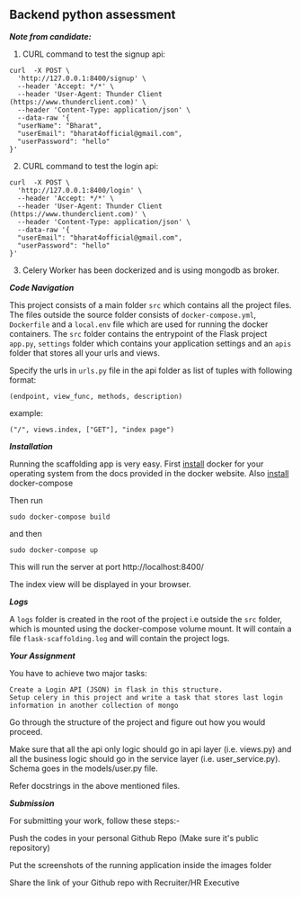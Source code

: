 ## Backend python assessment

***Note from candidate:***

1. CURL command to test the signup api:

```
curl  -X POST \
  'http://127.0.0.1:8400/signup' \
  --header 'Accept: */*' \
  --header 'User-Agent: Thunder Client (https://www.thunderclient.com)' \
  --header 'Content-Type: application/json' \
  --data-raw '{
  "userName": "Bharat",
  "userEmail": "bharat4official@gmail.com",
  "userPassword": "hello"
}'
```

2. CURL command to test the login api:

```
curl  -X POST \
  'http://127.0.0.1:8400/login' \
  --header 'Accept: */*' \
  --header 'User-Agent: Thunder Client (https://www.thunderclient.com)' \
  --header 'Content-Type: application/json' \
  --data-raw '{
  "userEmail": "bharat4official@gmail.com",
  "userPassword": "hello"
}'
```

3. Celery Worker has been dockerized and is using mongodb as broker.

***Code Navigation***

This project consists of a main folder `src` which contains all the project files. The files outside the source folder consists of `docker-compose.yml`, `Dockerfile` and a `local.env` file which are used for running the docker containers. The `src` folder contains the entrypoint of the Flask project `app.py`, `settings` folder which contains your application settings and an `apis` folder that stores all your urls and views.

Specify the urls in `urls.py` file in the api folder as list of tuples with following format:

    (endpoint, view_func, methods, description)
example:

    ("/", views.index, ["GET"], "index page")

***Installation***

Running the scaffolding app is very easy. First [install](https://docs.docker.com/install/) docker for your operating system from the docs provided in the docker website. Also [install](https://docs.docker.com/compose/install/) docker-compose

Then run

    sudo docker-compose build
and then

    sudo docker-compose up
This will run the server at port http://localhost:8400/

The index view will be displayed in your browser.

***Logs***

A `logs` folder is created in the root of the project i.e outside the `src` folder, which is mounted using the docker-compose volume mount. It will contain a file `flask-scaffolding.log` and will contain the project logs.

***Your Assignment***

You have to achieve two major tasks:

    Create a Login API (JSON) in flask in this structure.
    Setup celery in this project and write a task that stores last login information in another collection of mongo

Go through the structure of the project and figure out how you would proceed.

Make sure that all the api only logic should go in api layer (i.e. views.py) and all the business logic should go in the service layer (i.e. user_service.py).
Schema goes in the models/user.py file.

Refer docstrings in the above mentioned files.

***Submission***

For submitting your work, follow these steps:-

Push the codes in your personal Github Repo (Make sure it's public repository)

Put the screenshots of the running application inside the images folder

Share the link of your Github repo with Recruiter/HR Executive
